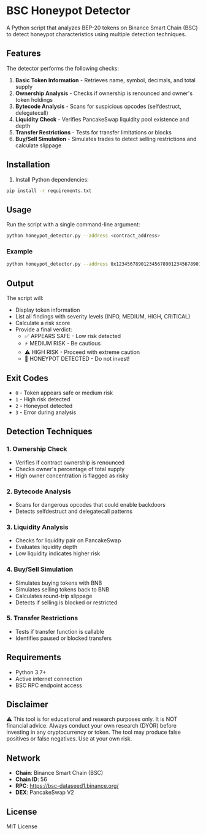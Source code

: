# BSC Honeypot Detector

A Python script that analyzes BEP-20 tokens on Binance Smart Chain (BSC) to detect honeypot characteristics using multiple detection techniques.

## Features

The detector performs the following checks:

1. **Basic Token Information** - Retrieves name, symbol, decimals, and total supply
2. **Ownership Analysis** - Checks if ownership is renounced and owner's token holdings
3. **Bytecode Analysis** - Scans for suspicious opcodes (selfdestruct, delegatecall)
4. **Liquidity Check** - Verifies PancakeSwap liquidity pool existence and depth
5. **Transfer Restrictions** - Tests for transfer limitations or blocks
6. **Buy/Sell Simulation** - Simulates trades to detect selling restrictions and calculate slippage

## Installation

1. Install Python dependencies:
```bash
pip install -r requirements.txt
```

## Usage

Run the script with a single command-line argument:

```bash
python honeypot_detector.py --address <contract_address>
```

### Example

```bash
python honeypot_detector.py --address 0x1234567890123456789012345678901234567890
```

## Output

The script will:
- Display token information
- List all findings with severity levels (INFO, MEDIUM, HIGH, CRITICAL)
- Calculate a risk score
- Provide a final verdict:
  - ✅ APPEARS SAFE - Low risk detected
  - ⚡ MEDIUM RISK - Be cautious
  - ⚠️  HIGH RISK - Proceed with extreme caution
  - 🚨 HONEYPOT DETECTED - Do not invest!

## Exit Codes

- `0` - Token appears safe or medium risk
- `1` - High risk detected
- `2` - Honeypot detected
- `3` - Error during analysis

## Detection Techniques

### 1. Ownership Check
- Verifies if contract ownership is renounced
- Checks owner's percentage of total supply
- High owner concentration is flagged as risky

### 2. Bytecode Analysis
- Scans for dangerous opcodes that could enable backdoors
- Detects selfdestruct and delegatecall patterns

### 3. Liquidity Analysis
- Checks for liquidity pair on PancakeSwap
- Evaluates liquidity depth
- Low liquidity indicates higher risk

### 4. Buy/Sell Simulation
- Simulates buying tokens with BNB
- Simulates selling tokens back to BNB
- Calculates round-trip slippage
- Detects if selling is blocked or restricted

### 5. Transfer Restrictions
- Tests if transfer function is callable
- Identifies paused or blocked transfers

## Requirements

- Python 3.7+
- Active internet connection
- BSC RPC endpoint access

## Disclaimer

⚠️ This tool is for educational and research purposes only. It is NOT financial advice. Always conduct your own research (DYOR) before investing in any cryptocurrency or token. The tool may produce false positives or false negatives. Use at your own risk.

## Network

- **Chain**: Binance Smart Chain (BSC)
- **Chain ID**: 56
- **RPC**: https://bsc-dataseed1.binance.org/
- **DEX**: PancakeSwap V2

## License

MIT License
